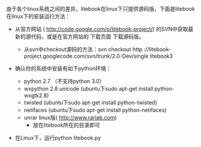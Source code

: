 由于各个linux系统之间的差异，litebook在linux下只提供源码版，下面是litebook在linux下的安装运行方法：

  * 从官方网站 ( http://code.google.com/p/litebook-project/) 的SVN中获取最新的源代码，或是在官方网站的 下载页面 下载源码版。
    * 从svn中checkout源码的方法：svn checkout http ://litebook-project.googlecode.com/svn/trunk/2.0-Dev/single litebook3

  * 确认你的系统中安装有如下python环境：
    * python 2.7 （不支持python 3.0）
    * wxpython 2.8 unicode (ubuntu下sudo apt-get install python-wxgtk2.8)
    * twisted (ubuntu下sudo apt-get install python-twisted)
    * netifaces (ubuntu下sudo apt-get install python-netifaces)
    * unrar linux版( http://www.rarlab.com)
      * 放在litebook所在的目录即可

  * 在Linux下，运行python litebook.py